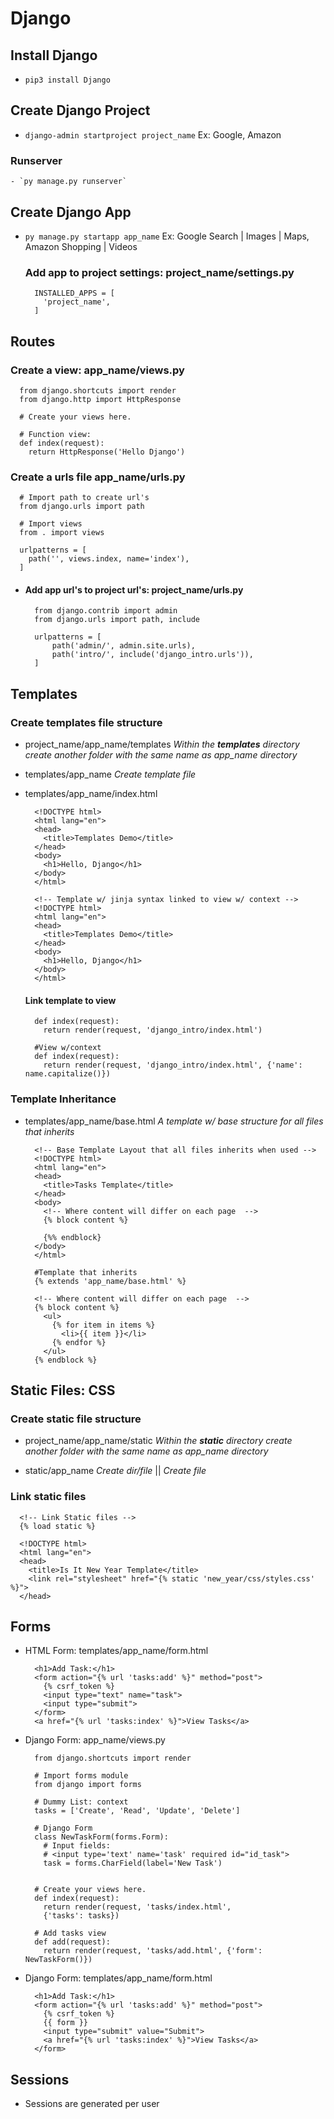 # Django

## Install Django
  - `pip3 install Django`

## Create Django Project
  - `django-admin startproject project_name`
    Ex: Google, Amazon

  ### Runserver
    - `py manage.py runserver`

## Create Django App
  - `py manage.py startapp app_name`
    Ex: Google Search | Images | Maps, Amazon Shopping | Videos

    ### Add app to project settings: project_name/settings.py

    ```
      INSTALLED_APPS = [
        'project_name', 
      ]
    ```

## Routes

  ### Create a view: app_name/views.py

  ```
    from django.shortcuts import render
    from django.http import HttpResponse

    # Create your views here.

    # Function view: 
    def index(request):
      return HttpResponse('Hello Django')
  ``` 
  
  ### Create a urls file app_name/urls.py

  ```
    # Import path to create url's
    from django.urls import path

    # Import views
    from . import views

    urlpatterns = [
      path('', views.index, name='index'),
    ]
  ```

  - #### Add app url's to project url's: project_name/urls.py
    ```
      from django.contrib import admin
      from django.urls import path, include

      urlpatterns = [
          path('admin/', admin.site.urls),
          path('intro/', include('django_intro.urls')),
      ]
    ```

## Templates

  ### Create templates file structure
  - project_name/app_name/templates
    *Within the **templates** directory create another folder with the same name as app_name directory*

  - templates/app_name
    *Create template file*

  - templates/app_name/index.html
    ```
      <!DOCTYPE html>
      <html lang="en">
      <head>
        <title>Templates Demo</title>
      </head>
      <body>
        <h1>Hello, Django</h1>
      </body>
      </html>
      
      <!-- Template w/ jinja syntax linked to view w/ context -->
      <!DOCTYPE html>
      <html lang="en">
      <head>
        <title>Templates Demo</title>
      </head>
      <body>
        <h1>Hello, Django</h1>
      </body>
      </html>
    ```

    #### Link template to view
      ```
        def index(request):
          return render(request, 'django_intro/index.html')

        #View w/context
        def index(request):
          return render(request, 'django_intro/index.html', {'name': name.capitalize()})
      ```
  
  ### Template Inheritance

  - templates/app_name/base.html
    *A template w/ base structure for all files that inherits*

    ```
      <!-- Base Template Layout that all files inherits when used -->
      <!DOCTYPE html>
      <html lang="en">
      <head>
        <title>Tasks Template</title>
      </head>
      <body> 
        <!-- Where content will differ on each page  -->
        {% block content %}

        {%% endblock}
      </body>
      </html>

      #Template that inherits 
      {% extends 'app_name/base.html' %}

      <!-- Where content will differ on each page  -->
      {% block content %}
        <ul>
          {% for item in items %}
            <li>{{ item }}</li>
          {% endfor %}
        </ul>
      {% endblock %}
    ```

## Static Files: CSS

  ### Create static file structure
  - project_name/app_name/static
    *Within the **static** directory create another folder with the same name as app_name directory*

  - static/app_name
    *Create dir/file* || *Create file*

  ### Link static files 
  ```
    <!-- Link Static files -->
    {% load static %}

    <!DOCTYPE html>
    <html lang="en">
    <head>
      <title>Is It New Year Template</title>
      <link rel="stylesheet" href="{% static 'new_year/css/styles.css' %}">
    </head>
  ```

## Forms
  - HTML Form: templates/app_name/form.html
    ```
      <h1>Add Task:</h1>
      <form action="{% url 'tasks:add' %}" method="post">
        {% csrf_token %}
        <input type="text" name="task">
        <input type="submit">
      </form>
      <a href="{% url 'tasks:index' %}">View Tasks</a>
    ```

  - Django Form: app_name/views.py
    ```
      from django.shortcuts import render

      # Import forms module
      from django import forms

      # Dummy List: context
      tasks = ['Create', 'Read', 'Update', 'Delete']

      # Django Form
      class NewTaskForm(forms.Form):
        # Input fields:
        # <input type='text' name='task' required id="id_task">
        task = forms.CharField(label='New Task')


      # Create your views here.
      def index(request):
        return render(request, 'tasks/index.html',
        {'tasks': tasks})

      # Add tasks view
      def add(request):
        return render(request, 'tasks/add.html', {'form': NewTaskForm()})
    ```

  - Django Form: templates/app_name/form.html
    ```
      <h1>Add Task:</h1>
      <form action="{% url 'tasks:add' %}" method="post">
        {% csrf_token %}
        {{ form }}
        <input type="submit" value="Submit">
        <a href="{% url 'tasks:index' %}">View Tasks</a>
      </form>
    ```

## Sessions
  - Sessions are generated per user